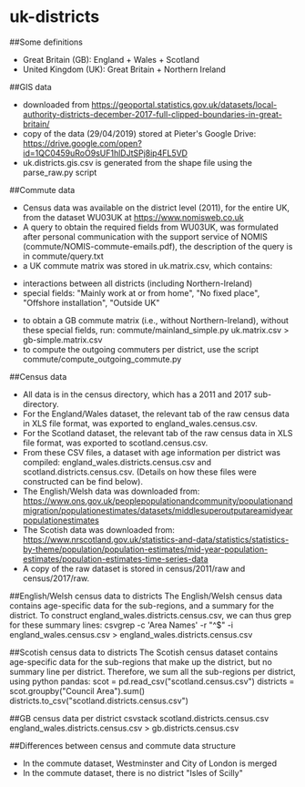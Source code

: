 # uk-districts

##Some definitions
* Great Britain (GB): England + Wales + Scotland
* United Kingdom (UK): Great Britain + Northern Ireland

##GIS data
* downloaded from https://geoportal.statistics.gov.uk/datasets/local-authority-districts-december-2017-full-clipped-boundaries-in-great-britain/
* copy of the data (29/04/2019) stored at Pieter's Google Drive: https://drive.google.com/open?id=1QC0459uRoO9sUF1hlDJtSPj8ip4FL5VD
* uk.districts.gis.csv is generated from the shape file using the parse_raw.py script

##Commute data
* Census data was available on the district level (2011), for the entire UK, from the dataset WU03UK at https://www.nomisweb.co.uk
* A query to obtain the required fields from WU03UK, was formulated after personal communication with the support service of NOMIS (commute/NOMIS-commute-emails.pdf), the description of the query is in commute/query.txt
* a UK commute matrix was stored in uk.matrix.csv, which contains:
- interactions between all districts (including Northern-Ireland)
- special fields: "Mainly work at or from home", "No fixed place", "Offshore installation", "Outside UK"
* to obtain a GB commute matrix (i.e., without Northern-Ireland), without these special fields, run: commute/mainland\_simple.py uk.matrix.csv > gb-simple.matrix.csv 
* to compute the outgoing commuters per district, use the script commute/compute_outgoing_commute.py

##Census data
* All data is in the census directory, which has a 2011 and 2017 sub-directory.
* For the England/Wales dataset, the relevant tab of the raw census data in XLS file format, was exported to england_wales.census.csv. 
* For the Scotland dataset, the relevant tab of the raw census data in XLS file format, was exported to scotland.census.csv.
* From these CSV files, a dataset with age information per district was compiled: england_wales.districts.census.csv and scotland.districts.census.csv. (Details on how these files were constructed can be find below). 
* The English/Welsh data was downloaded from: https://www.ons.gov.uk/peoplepopulationandcommunity/populationandmigration/populationestimates/datasets/middlesuperoutputareamidyearpopulationestimates
* The Scotish data was downloaded from: https://www.nrscotland.gov.uk/statistics-and-data/statistics/statistics-by-theme/population/population-estimates/mid-year-population-estimates/population-estimates-time-series-data
* A copy of the raw dataset is stored in census/2011/raw and census/2017/raw.

##English/Welsh census data to districts
The English/Welsh census data contains age-specific data for the sub-regions, and a summary for the district. To construct england_wales.districts.census.csv, we can thus grep for these summary lines:
csvgrep -c 'Area Names' -r "^$" -i england_wales.census.csv > england_wales.districts.census.csv

##Scotish census data to districts
The Scotish census dataset contains age-specific data for the sub-regions that make up the district, but no summary line per district. Therefore, we sum all the sub-regions per district, using python pandas:
scot = pd.read_csv("scotland.census.csv")
districts = scot.groupby("Council Area").sum()
districts.to_csv("scotland.districts.census.csv")

##GB census data per district
csvstack scotland.districts.census.csv england_wales.districts.census.csv > gb.districts.census.csv

##Differences between census and commute data structure
* In the commute dataset, Westminster and City of London is merged
* In the commute dataset, there is no district "Isles of Scilly" 
